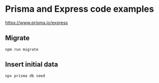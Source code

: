 # Prisma and Express code examples #

<https://www.prisma.io/express>

## Migrate ##

``` shell
npm run migrate
```

## Insert initial data ##

``` shell
npx prisma db seed
```
